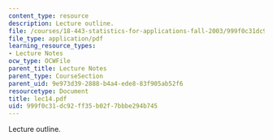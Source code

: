 ```yaml
---
content_type: resource
description: Lecture outline.
file: /courses/18-443-statistics-for-applications-fall-2003/999f0c31dc92ff35b02f7bbbe294b745_lec14.pdf
file_type: application/pdf
learning_resource_types:
- Lecture Notes
ocw_type: OCWFile
parent_title: Lecture Notes
parent_type: CourseSection
parent_uid: 9e973d39-2888-b4a4-ede8-83f905ab52f6
resourcetype: Document
title: lec14.pdf
uid: 999f0c31-dc92-ff35-b02f-7bbbe294b745
---
```

Lecture outline.

